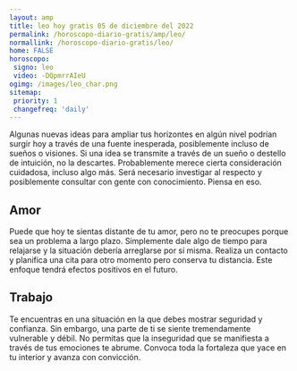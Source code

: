 ```yaml
---
layout: amp
title: leo hoy gratis 05 de diciembre del 2022 
permalink: /horoscopo-diario-gratis/amp/leo/
normallink: /horoscopo-diario-gratis/leo/
home: FALSE
horoscopo:
 signo: leo
 video: -DQpmrrAIeU
ogimg: /images/leo_char.png
sitemap:
 priority: 1
 changefreq: 'daily'
---
```



Algunas nuevas ideas para ampliar tus horizontes en algún nivel podrían surgir hoy a través de una fuente inesperada, posiblemente incluso de sueños o visiones. Si una idea se transmite a través de un sueño o destello de intuición, no la descartes. Probablemente merece cierta consideración cuidadosa, incluso algo más. Será necesario investigar al respecto y posiblemente consultar con gente con conocimiento. Piensa en eso.

## Amor

Puede que hoy te sientas distante de tu amor, pero no te preocupes porque sea un problema a largo plazo. Simplemente dale algo de tiempo para relajarse y la situación debería arreglarse por sí misma. Realiza un contacto y planifica una cita para otro momento pero conserva tu distancia. Este enfoque tendrá efectos positivos en el futuro.

## Trabajo

Te encuentras en una situación en la que debes mostrar seguridad y confianza. Sin embargo, una parte de ti se siente tremendamente vulnerable y débil. No permitas que la inseguridad que se manifiesta a través de tus emociones te abrume. Convoca toda la fortaleza que yace en tu interior y avanza con convicción.